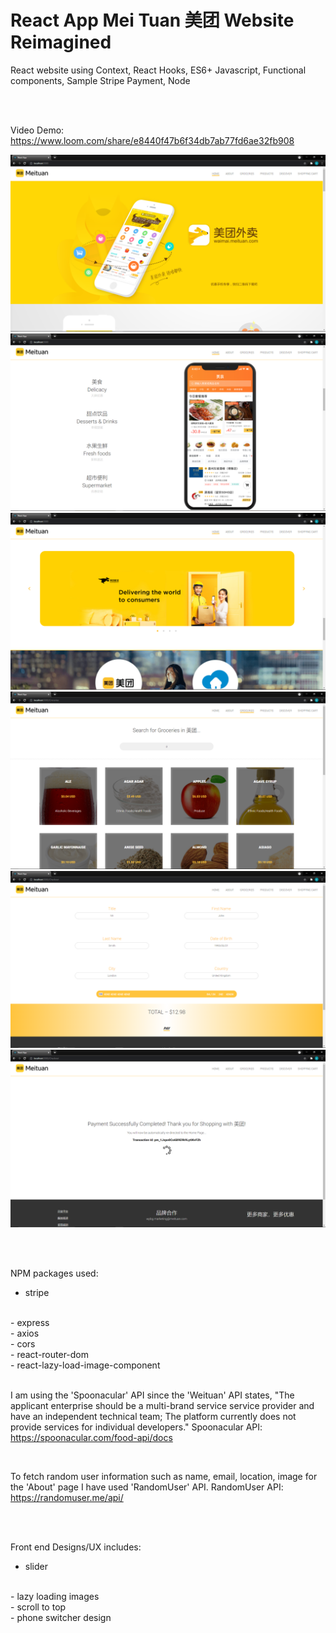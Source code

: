 # React App Mei Tuan 美团 Website Reimagined

React website using Context, React Hooks, ES6+ Javascript, Functional components, Sample Stripe Payment, Node

<br/>
<br/>

Video Demo: https://www.loom.com/share/e8440f47b6f34db7ab77fd6ae32fb908

![Alt text](./src/Res/Images/sampleScreenshot1.png?raw=true "SampleScreenshot1")
![Alt text](./src/Res/Images/sampleScreenshot2.png?raw=true "SampleScreenshot2")
![Alt text](./src/Res/Images/sampleScreenshot3.png?raw=true "SampleScreenshot3")
![Alt text](./src/Res/Images/sampleScreenshot4.png?raw=true "SampleScreenshot4")
![Alt text](./src/Res/Images/sampleScreenshot5.png?raw=true "SampleScreenshot5")
![Alt text](./src/Res/Images/sampleScreenshot6.png?raw=true "SampleScreenshot6")

<br/>
<br/>

NPM packages used: 
- stripe 
<br/> 
- express
<br/> 
- axios 
<br/>
- cors
<br/>
- react-router-dom
<br/>
- react-lazy-load-image-component

<br/>
<br/>

I am using the 'Spoonacular' API since the 'Weituan' API states, "The applicant enterprise should be a multi-brand service service provider and have an independent technical team; The platform currently does not provide services for individual developers."
Spoonacular API: https://spoonacular.com/food-api/docs

<br/>

To fetch random user information such as name, email, location, image for the 'About' page I have used 'RandomUser' API.
RandomUser API: https://randomuser.me/api/

<br/>
<br/>

Front end Designs/UX includes: 
- slider
<br/>
- lazy loading images
<br/>
- scroll to top
<br/>
- phone switcher design